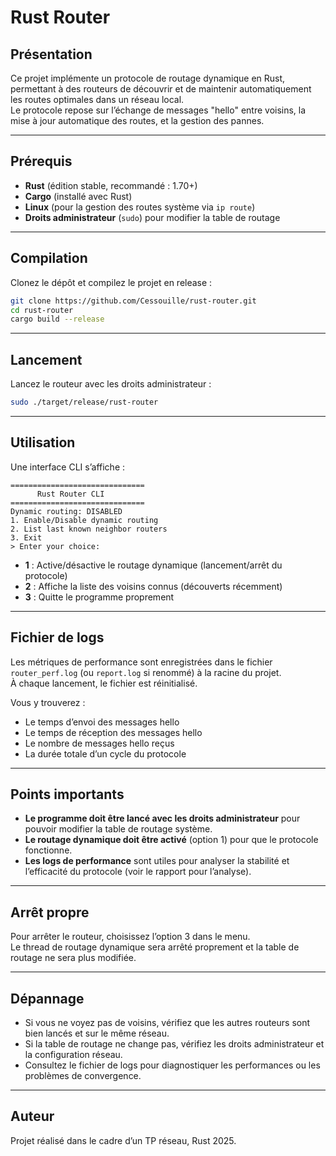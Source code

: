# Rust Router

## Présentation

Ce projet implémente un protocole de routage dynamique en Rust, permettant à des routeurs de découvrir et de maintenir automatiquement les routes optimales dans un réseau local.  
Le protocole repose sur l’échange de messages "hello" entre voisins, la mise à jour automatique des routes, et la gestion des pannes.

---

## Prérequis

- **Rust** (édition stable, recommandé : 1.70+)
- **Cargo** (installé avec Rust)
- **Linux** (pour la gestion des routes système via `ip route`)
- **Droits administrateur** (`sudo`) pour modifier la table de routage

---

## Compilation

Clonez le dépôt et compilez le projet en release :

```sh
git clone https://github.com/Cessouille/rust-router.git
cd rust-router
cargo build --release
```

---

## Lancement

Lancez le routeur avec les droits administrateur :

```sh
sudo ./target/release/rust-router
```

---

## Utilisation

Une interface CLI s’affiche :

```
==============================
      Rust Router CLI
==============================
Dynamic routing: DISABLED
1. Enable/Disable dynamic routing
2. List last known neighbor routers
3. Exit
> Enter your choice:
```

- **1** : Active/désactive le routage dynamique (lancement/arrêt du protocole)
- **2** : Affiche la liste des voisins connus (découverts récemment)
- **3** : Quitte le programme proprement

---

## Fichier de logs

Les métriques de performance sont enregistrées dans le fichier `router_perf.log` (ou `report.log` si renommé) à la racine du projet.  
À chaque lancement, le fichier est réinitialisé.

Vous y trouverez :

- Le temps d’envoi des messages hello
- Le temps de réception des messages hello
- Le nombre de messages hello reçus
- La durée totale d’un cycle du protocole

---

## Points importants

- **Le programme doit être lancé avec les droits administrateur** pour pouvoir modifier la table de routage système.
- **Le routage dynamique doit être activé** (option 1) pour que le protocole fonctionne.
- **Les logs de performance** sont utiles pour analyser la stabilité et l’efficacité du protocole (voir le rapport pour l’analyse).

---

## Arrêt propre

Pour arrêter le routeur, choisissez l’option 3 dans le menu.  
Le thread de routage dynamique sera arrêté proprement et la table de routage ne sera plus modifiée.

---

## Dépannage

- Si vous ne voyez pas de voisins, vérifiez que les autres routeurs sont bien lancés et sur le même réseau.
- Si la table de routage ne change pas, vérifiez les droits administrateur et la configuration réseau.
- Consultez le fichier de logs pour diagnostiquer les performances ou les problèmes de convergence.

---

## Auteur

Projet réalisé dans le cadre d’un TP réseau, Rust 2025.
